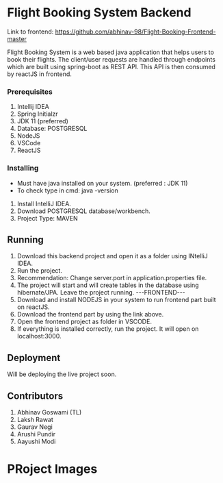 # Flight Booking System Backend

Link to frontend: https://github.com/abhinav-98/Flight-Booking-Frontend-master

Flight Booking System is a web based java application that helps users to book their flights. The client/user requests are handled through endpoints which are built using spring-boot as REST API. This API is then consumed by reactJS in frontend.

### Prerequisites

1) Intellij IDEA
2) Spring Initialzr
4) JDK 11 (preferred)
5) Database: POSTGRESQL
6) NodeJS
7) VSCode
8) ReactJS


### Installing

* Must have java installed on your system. (preferred : JDK 11)
* To check type in cmd:
  java -version
1) Install IntelliJ IDEA.
2) Download POSTGRESQL database/workbench.
3) Project Type: MAVEN


## Running

1) Download this backend project and open it as a folder using INtelliJ IDEA.
2) Run the project.
3) Recommendation: Change server.port in application.properties file.
4) The project will start and will create tables in the database using hibernate/JPA. Leave the project running.
---FRONTEND---
5) Download and install NODEJS in your system to run frontend part built on reactJS.
6) Download the frontend part by using the link above.
7) Open the frontend project as folder in VSCODE.
8) If everything is installed correctly, run the project. It will open on localhost:3000.


## Deployment

Will be deploying the live project soon.

## Contributors
1) Abhinav Goswami (TL)
2) Laksh Rawat
3) Gaurav Negi
4) Arushi Pundir
5) Aayushi Modi

# PRoject Images

 
